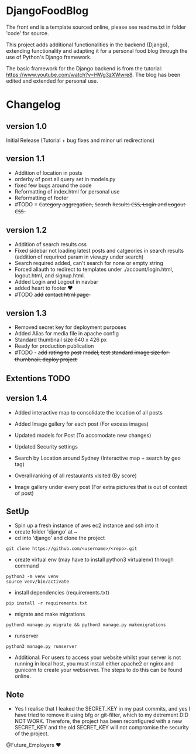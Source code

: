 # DjangoFoodBlog

The front end is a template sourced online, please see readme.txt in folder 'code' for source.

This project adds additional functionalities in the backend (Django), extending functionality and adapting it for a personal food blog through the use of Python's Django framework.

The basic framework for the Django backend is from the tutorial: https://www.youtube.com/watch?v=HWg3zXWwre8. The blog has been edited and extended for personal use.

# Changelog
## version 1.0
Initial Release (Tutorial + bug fixes and minor url redirections)

## version 1.1
- Addition of location in posts
- orderby of post.all query set in models.py
- fixed few bugs around the code
- Reformatting of index.html for personal use
- Reformatting of footer
- #TODO = C̶a̶t̶e̶g̶o̶r̶y̶ a̶g̶g̶r̶e̶g̶a̶t̶i̶o̶n̶, S̶e̶a̶r̶c̶h̶ R̶e̶s̶u̶l̶t̶s̶ C̶S̶S̶,̶ L̶o̶g̶i̶n̶ a̶n̶d̶ L̶o̶g̶o̶u̶t̶ C̶S̶S̶

## version 1.2
- Addition of search results css
- Fixed sidebar not loading latest posts and catgeories in search results (addition of requrired param in view.py under search)
- Search required added, can't search for none or empty string
- Forced allauth to redirect to templates under ./account/login.html, logout.html, and signup.html.
- Added Login and Logout in navbar
- added heart to footer &#10084;&#65039;
- #TODO a̶d̶d̶ c̶o̶n̶t̶a̶c̶t̶ h̶t̶m̶l̶ p̶a̶g̶e̶

## version 1.3
- Removed secret key for deployment purposes
- Added Alias for media file in apache config
- Standard thumbnail size 640 x 426 px
- Ready for production publication
- #TODO - a̶d̶d̶ r̶a̶t̶i̶n̶g̶ t̶o̶ p̶o̶s̶t̶ m̶o̶d̶e̶l̶, t̶e̶s̶t̶ s̶t̶a̶n̶d̶a̶r̶d̶ i̶m̶a̶g̶e̶ s̶i̶z̶e̶ f̶o̶r̶ t̶h̶u̶m̶b̶n̶a̶i̶l̶,̶ d̶e̶p̶l̶o̶y̶ p̶r̶o̶j̶e̶c̶t̶

## Extentions TODO
## version 1.4
- Added interactive map to consolidate the location of all posts
- Added Image gallery for each post (For excess images)
- Updated models for Post (To accomodate new changes)
- Updated Security settings

- Search by Location around Sydney (Interactive map + search by geo tag)
- Overall ranking of all restaurants visited (By score)
- Image gallery under every post (For extra pictures that is out of context of post)

## SetUp
- Spin up a fresh instance of aws ec2 instance and ssh into it
- create folder 'django' at ~
- cd into 'django' and clone the project
```
git clone https://github.com/<username>/<repo>.git
```
- create virtual env (may have to install python3 virtualenv) through command
```
python3 -m venv venv
source venv/bin/activate
```
- install dependencies (requirements.txt)
```
pip install -r requirements.txt
```
- migrate and make migrations
```
python3 manage.py migrate && python3 manage.py makemigrations
```
- runserver
```
python3 manage.py runserver
```
- Additional: For users to access your website whilst your server is not running in local host, you must install either apache2 or nginx and gunicorn to create your webserver. The steps to do this can be found online.

## Note
- Yes I realise that I leaked the SECRET_KEY in my past commits, and yes I have tried to remove it using bfg or git-filter, which to my detrement DID NOT WORK. Therefore, the project has been reconfigured with a new SECRET_KEY and the old SECRET_KEY will not compromise the security of the project.

@Future_Employers &#10084; &#65039;
